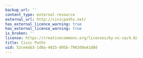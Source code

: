 ```yaml
---
backup_url: ''
content_type: external-resource
external_url: http://civicpaths.net/
has_external_licence_warning: true
has_external_license_warning: true
is_broken: ''
license: https://creativecommons.org/licenses/by-nc-sa/4.0/
title: Civic Paths
uid: 52ce4ab3-1d8a-4815-895b-7963d9a41d8d
---
```

